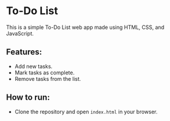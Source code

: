 # To-Do List
This is a simple To-Do List web app made using HTML, CSS, and JavaScript.

## Features:
- Add new tasks.
- Mark tasks as complete.
- Remove tasks from the list.

## How to run:
- Clone the repository and open `index.html` in your browser.
